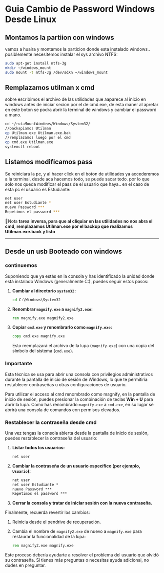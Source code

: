 # Guia Cambio de Password Windows Desde Linux

## Montamos la partiion con windows  

vamos a huaira y montamos la particion donde esta instalado windows.. posiblemente necesitemos instalar el sys archivo NTFS:

```bash
sudo apt-get install ntfs-3g
mkdir ~/windows_mount
sudo mount -t ntfs-3g /dev/sdXn ~/windows_mount
```

## Remplazamos utilman x cmd

sobre escribimos el archivo de las utilidades que aaparece al inicio en windows antes de iniciar secion por el de cmd.exe, de esta maner al apretar en este boton se podra abrir la terminal de windows y cambiar el password a mano.

```bash
‌cd ~/rutaMountWindows/Windows/System32/
//backapiamos Utilman
cp Utilman.exe Utilman.exe.bak
//remplazamos luego por el cmd
cp cmd.exe Utilman.exe
systemctl reboot
```

## Listamos modificamos pass  

Se reiniciara la pc, y al hacer click en el boton de utilidades ya accederemos a la terminal, desde aca hacemos todo, se puede sacar todo. por lo que solo nos queda modificar el pass de el usuario que haya.. en el caso de esta pc el usuario es Estudiante:

```bash
net user
net user Estudiante *
nuevo Password ***
Repetimos el password ***
```

📓Nota **tarea inversa, para que al cliquiar en las utilidades no nos abra el cmd, remplazamos Utilman.exe por el backup que realizamos Utilman.exe.back y listo**
  
---

## Desde un usb Booteado con windows

### continuemos

Suponiendo que ya estás en la consola y has identificado la unidad donde está instalado Windows (generalmente C:), puedes seguir estos pasos:

1. **Cambiar al directorio `system32`:**

   ```cmd
   cd C:\Windows\System32
   ```

2. **Renombrar `magnify.exe` a `magnify2.exe`:**

   ```cmd
   ren magnify.exe magnify2.exe
   ```

3. **Copiar `cmd.exe` y renombrarlo como `magnify.exe`:**

   ```cmd
   copy cmd.exe magnify.exe
   ```

   Esto reemplazará el archivo de la lupa (`magnify.exe`) con una copia del símbolo del sistema (`cmd.exe`).

### Importante

Esta técnica se usa para abrir una consola con privilegios administrativos durante la pantalla de inicio de sesión de Windows, lo que te permitiría restablecer contraseñas u otras configuraciones de usuario.

Para utilizar el acceso al cmd renombrado como magnify, en la pantalla de inicio de sesión, puedes presionar la combinación de teclas **Win + U** para abrir la lupa. Como has renombrado `magnify.exe` a `cmd.exe`, en su lugar se abrirá una consola de comandos con permisos elevados.

### Restablecer la contraseña desde cmd

Una vez tengas la consola abierta desde la pantalla de inicio de sesión, puedes restablecer la contraseña del usuario:

1. **Listar todos los usuarios:**

   ```cmd
   net user
   ```

2. **Cambiar la contraseña de un usuario específico (por ejemplo, `Usuario`):**

    ```cmd
    net user
    net user Estudiante *
    nuevo Password ***
    Repetimos el password ***
    ```

3. **Cerrar la consola y tratar de iniciar sesión con la nueva contraseña.**

Finalmente, recuerda revertir los cambios:

1. Reinicia desde el pendrive de recuperación.
2. Cambia el nombre de `magnify2.exe` de nuevo a `magnify.exe` para restaurar la funcionalidad de la lupa:

   ```cmd
   ren magnify2.exe magnify.exe
   ```

Este proceso debería ayudarte a resolver el problema del usuario que olvidó su contraseña. Si tienes más preguntas o necesitas ayuda adicional, no dudes en preguntar.
